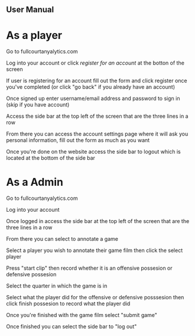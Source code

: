 ## User Manual

# **As a player**

Go to fullcourtanyalytics.com

Log into your account or click *register for an account* at the botton of the screen

If user is registering for an account fill out the form and click register once you've completed (or click "go back" if you already have an account)

Once signed up enter username/email address and password to sign in (skip if you have account)

Access the side bar at the top left of the screen that are the three lines in a row

From there you can access the account settings page where it will ask you personal information, fill out the form as much as you want

Once you're done on the website access the side bar to logout which is located at the bottom of the side bar

# **As a Admin**

Go to fullcourtanyalytics.com

Log into your account

Once logged in access the side bar at the top left of the screen that are the three lines in a row

From there you can select to annotate a game

Select a player you wish to annotate their game film then click the select player

Press "start clip" then record whether it is an offensive possesion or defensive possesion

Select the quarter in which the game is in

Select what the player did for the offensive or defensive posssesion then click finish possesion to record what the player did

Once you're finished with the game film select "submit game"

Once finished you can select the side bar to "log out"

